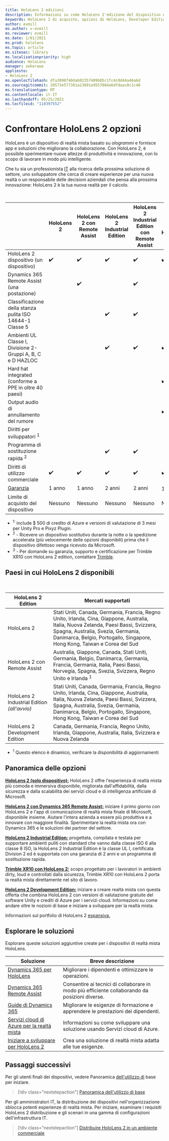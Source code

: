 ```yaml
---
title: HoloLens 2 edizioni
description: Informazioni su come HoloLens 2'edizione del dispositivo è la stessa o diversa e come procedere dopo aver selezionato una delle proprie.
keywords: HoloLens 2 di acquisto, opzioni di HoloLens, Developer Edition
author: evmill
ms.author: v-evmill
ms.reviewer: evmill
ms.date: 1/01/2021
ms.prod: hololens
ms.topic: article
ms.sitesec: library
ms.localizationpriority: high
audience: HoloLens
manager: sekerawa
appliesto:
- HoloLens 2
ms.openlocfilehash: dfa3096f40dab02357409b05c1fc4c0d44a46a6d
ms.sourcegitcommit: 29573e577381a23891e9557884a6dfdaac0c1c48
ms.translationtype: MT
ms.contentlocale: it-IT
ms.lasthandoff: 05/25/2021
ms.locfileid: "110397552"
---
```

# <a name="compare-hololens-2-options"></a>Confrontare HoloLens 2 opzioni

HoloLens è un dispositivo di realtà mista basato su *ologrammi* e fornisce app e soluzioni che migliorano la collaborazione. Con HoloLens 2, è possibile sperimentare nuove altezze di produttività e innovazione, con lo scopo di lavorare in modo più intelligente.

Che tu sia un professionista [IT](https://www.microsoft.com/hololens/apps) alla [](https://www.microsoft.com/hololens/developers) ricerca della prossima soluzione di settore, [](https://www.microsoft.com/hololens/apps) uno sviluppatore che cerca di creare esperienze per una nuova realtà o un responsabile delle decisioni aziendali che pensa alla prossima innovazione: HoloLens 2 è la tua nuova realtà per il calcolo.

<br>

|                                                      | HoloLens 2 | HoloLens 2 con Remote Assist | HoloLens 2 Industrial Edition | HoloLens 2 Industrial Edition con Remote Assist | Trimble XR10 with HoloLens 2 | HoloLens 2 Development Edition |
|------------------------------------------------------|------------|-------------------------------|-------------------------------|--------------------------------------------------|------------------------------|--------------------------------|
| HoloLens 2 dispositivo (un dispositivo)                       |      ✔️     |               ✔️               |               ✔️               |                         ✔️                        |               ✔️              |                ✔️               |
| Dynamics 365 Remote Assist (una postazione)                |            |               ✔️               |                               |                         ✔️                        |                              |                                |
| Classificazione della stanza pulita ISO 14644-1 Classe 5           |            |                               |               ✔️               |                         ✔️                        |                              |                                |
| Ambienti UL Classe I, Divisione 2-Gruppi A, B, C e D HAZLOC                     |            |                               |               ✔️               |                         ✔️                        |               ✔️              |                                |
| Hard hat integrated (conforme a PPE in oltre 40 paesi) |            |                               |                               |                                                  |               ✔️              |                                |
| Output audio di annullamento del rumore                        |            |                               |                               |                                                  |               ✔️              |                                |
| Diritti per sviluppatori <sup>1</sup>                             |            |                               |                               |                                                  |                              |                ✔️               |
| Programma di sostituzione rapida <sup>2</sup>                          |            |                               |               ✔️               |                         ✔️                        |                              |                                |
| Diritti di utilizzo commerciale                                |      ✔️     |               ✔️               |               ✔️               |                         ✔️                        |               ✔️              |                                |
| [Garanzia](hololens2-hardware.md#warranty-information)                                             |   1 anno   |             1 anno            |             2 anni            |                      2 anni                      |            1 anno <sup>3</sup>            |             1 anno             |
| Limite di acquisto del dispositivo                                |    Nessuno    |              Nessuno             |              Nessuno             |                       Nessuno                       |             Nessuno             |       Uno per transazione      |

- <sup>1:</sup> include $ 500 di credito di Azure e versioni di valutazione di 3 mesi per Unity Pro e Pixyz Plugin.
- <sup>2</sup> - Ricevere un dispositivo sostitutivo durante la notte o la spedizione accelerata (più velocemente delle opzioni disponibili) prima che il dispositivo difettoso venga ricevuto da Microsoft.
- <sup>3</sup> - Per domande su garanzia, supporto e certificazione per Trimble XR10 con HoloLens 2 edition, contattare [Trimble](https://fieldtech.trimble.com/en/contact-support).

## <a name="countries-where-hololens-2-is-available"></a>Paesi in cui HoloLens 2 disponibili

<br>

| HoloLens 2 Edition                  | Mercati supportati               |
|-------------------------------------------| ----------------------------------------| 
| HoloLens 2 | Stati Uniti, Canada, Germania, Francia, Regno Unito, Irlanda, Cina, Giappone, Australia, Italia, Nuova Zelanda, Paesi Bassi, Svizzera, Spagna, Australia, Svezia, Germania, Danimarca, Belgio, Portogallo, Singapore, Hong Kong, Taiwan e Corea del Sud |
| HoloLens 2 con Remote Assist | Australia, Giappone, Canada, Stati Uniti, Germania, Belgio, Danimarca, Germania, Francia, Germania, Italia, Paesi Bassi, Norvegia, Spagna, Svezia, Svizzera, Regno Unito e Irlanda <sup>1</sup> 
| HoloLens 2 Industrial Edition *(all'avvio)* | Stati Uniti, Canada, Germania, Francia, Regno Unito, Irlanda, Cina, Giappone, Australia, Italia, Nuova Zelanda, Paesi Bassi, Svizzera, Spagna, Australia, Svezia, Germania, Danimarca, Belgio, Portogallo, Singapore, Hong Kong, Taiwan e Corea del Sud |
| HoloLens 2 Development Edition | Canada, Germania, Francia, Regno Unito, Irlanda, Giappone, Australia, Italia, Svizzera e Nuova Zelanda |
- <sup>1</sup> Questo elenco è dinamico, verificare la disponibilità di aggiornamenti

## <a name="options-overview"></a>Panoramica delle opzioni

**[HoloLens 2 (solo dispositivo):](hololens2-options-device-only.md)** HoloLens 2 offre l'esperienza di realtà mista più comoda e immersiva disponibile, migliorata dall'affidabilità, dalla sicurezza e dalla scalabilità dei servizi cloud e di intelligenza artificiale di Microsoft.

**[HoloLens 2 con Dynamics 365 Remote Assist:](hololens2-options-remote-assist.md)** iniziare il primo giorno con HoloLens 2 e l'app di comunicazione di realtà mista finale di Microsoft, disponibile insieme. Aiutare l'intera azienda a essere più produttiva e a innovare con maggiore finalità. Sperimentare la realtà mista ora con Dynamics 365 e le soluzioni dei partner del settore.

**[HoloLens 2 Industrial Edition:](hololens2-options-industrial-edition.md)** progettata, compilata e testata per supportare ambienti puliti con standard che vanno dalla classe ISO 6 alla classe 8 ISO, la HoloLens 2 Industrial Edition è la classe UL I, certificata Division 2 ed è supportata con una garanzia di 2 anni e un programma di sostituzione rapida.

**[Trimble XR10 con HoloLens 2:](hololens2-options-trimble-xr10-edition.md)** scopo progettato per i lavoratori in ambienti dirty, loud e controllati dalla sicurezza, Trimble XR10 con HoloLens 2 porta la realtà mista direttamente nel sito di lavoro.

**[HoloLens 2 Development Edition:](hololens2-options-dev-edition.md)** iniziare a creare realtà mista con questa offerta che combina HoloLens 2 con versioni di valutazione gratuite del software Unity e crediti di Azure per i servizi cloud. Informazioni su come andare oltre le nozioni di base e iniziare a sviluppare per la realtà mista.

Informazioni sul portfolio di HoloLens 2 [espansiva.](https://www.microsoft.com/hololens/buy)

## <a name="explore-solutions"></a>Esplorare le soluzioni

Esplorare queste soluzioni aggiuntive create per i dispositivi di realtà mista HoloLens.

| Soluzione | Breve descrizione                                                                                |
|----------|---------------------------------------------------------------------------------------------------|
| [Dynamics 365 per HoloLens](https://www.microsoft.com//hololens/apps)          | Migliorare i dipendenti e ottimizzare le operazioni.                                                        |
| [Dynamics 365 Remote Assist](https://dynamics.microsoft.com/mixed-reality/remote-assist/)          | Consentire ai tecnici di collaborare in modo più efficiente collaborando da posizioni diverse. |
|   [Guide di Dynamics 365](https://dynamics.microsoft.com/mixed-reality/guides/)        | Migliorare le esigenze di formazione e apprendere le prestazioni dei dipendenti.                          |
|  [Servizi cloud di Azure per la realtà mista](https://docs.microsoft.com/windows/mixed-reality/develop/mixed-reality-cloud-services#:~:text=Mixed%20Reality%20services%20Mixed%20Reality%20cloud%20services%20like,all%20in%20the%20context%20of%20your%20users%E2%80%99%20environments)         | Informazioni su come sviluppare una soluzione usando Servizi cloud di Azure.                                       |
|  [Iniziare a sviluppare per HoloLens 2](https://docs.microsoft.com/windows/mixed-reality/develop/development?tabs=unity)         | Crea una soluzione di realtà mista adatta alle tue esigenze.                                                 |

## <a name="next-steps"></a>Passaggi successivi

Per gli utenti finali dei dispositivi, vedere Panoramica [dell'utilizzo di](hololens2-setup.md) base per iniziare.

> [!div class="nextstepaction"]
> [Panoramica dell'utilizzo di base](hololens2-setup.md)

Per gli amministratori IT, la distribuzione dei dispositivi nell'organizzazione sblocca potenti esperienze di realtà mista. Per iniziare, esaminare i requisiti HoloLens 2 distribuzione e gli scenari in una gamma di configurazioni dell'infrastruttura IT.

> [!div class="nextstepaction"]
> [Distribuire HoloLens 2 in un ambiente commerciale](hololens-requirements.md)

